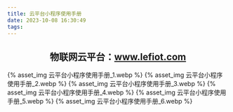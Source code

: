 ```yaml
---
title: 云平台小程序使用手册
date: 2023-10-08 16:30:49
tags:
---
```

## <center>物联网云平台：www.lefiot.com</center>

{% asset_img 云平台小程序使用手册_1.webp %}
{% asset_img 云平台小程序使用手册_2.webp %}
{% asset_img 云平台小程序使用手册_3.webp %}
{% asset_img 云平台小程序使用手册_4.webp %}
{% asset_img 云平台小程序使用手册_5.webp %}
{% asset_img 云平台小程序使用手册_6.webp %}